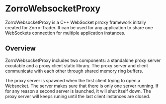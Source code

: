 # ZorroWebsocketProxy
ZorroWebsocketProxy is a C++ WebSocket prroxy framework initally created for Zorro-Trader. It can be used for any application to share one WebSockets connection for multiple application instances.

## Overview
ZorroWebsocketProxy includes two components: a standalone proxy server excutable and a proxy client static library. The proxy server and client communicate with each other through shared memory ring buffers.

The proxy server is spawned when the first client trying to open a Websocket. The server makes sure that there is only one server running. If for any reason a second server is launched, it will shut itself down. The proxy server will keeps runing until the last client instances are closed.


